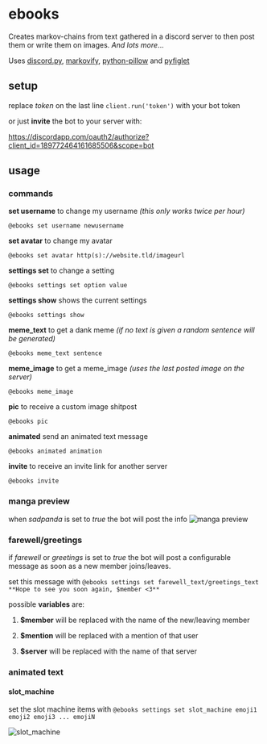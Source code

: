 # ebooks
Creates markov-chains from text gathered in a discord server to then post them or write them on images.
*And lots more*...

Uses [discord.py](https://github.com/Rapptz/discord.py), [markovify](https://github.com/jsvine/markovify), [python-pillow](https://github.com/python-pillow/Pillow) and [pyfiglet](https://github.com/pwaller/pyfiglet)

## setup
replace *token* on the last line
`client.run('token')`
with your bot token

or just **invite** the bot to your server with:

https://discordapp.com/oauth2/authorize?client_id=189772464161685506&scope=bot

## usage
### commands

**set username** to change my username *(this only works twice per hour)*

	@ebooks set username newusername

**set avatar** to change my avatar

	@ebooks set avatar http(s)://website.tld/imageurl

**settings set** to change a setting

	@ebooks settings set option value

**settings show** shows the current settings

	@ebooks settings show

**meme_text** to get a dank meme *(if no text is given a random sentence will be generated)*

	@ebooks meme_text sentence

**meme_image** to get a meme_image *(uses the last posted image on the server)*

	@ebooks meme_image

**pic** to receive a custom image shitpost

	@ebooks pic
  
**animated** send an animated text message

	@ebooks animated animation

**invite** to receive an invite link for another server

	@ebooks invite

### manga preview
when *sadpanda* is set to *true* the bot will post the info
![manga preview](https://my.mixtape.moe/rmseba.png)
### farewell/greetings
if *farewell* or *greetings* is set to *true* the bot will post a configurable message as soon as a new member joins/leaves.

set this message with
`@ebooks settings set farewell_text/greetings_text **Hope to see you soon again, $member <3**`

possible **variables** are:

  1. **$member**   will be replaced with the name of the new/leaving member
  
  2. **$mention**  will be replaced with a mention of that user
  
  3. **$server**   will be replaced with the name of that server

### animated text
#### slot_machine
set the slot machine items with
`@ebooks settings set slot_machine emoji1 emoji2 emoji3 ... emojiN`

![slot_machine](https://my.mixtape.moe/ljzych.gif)
